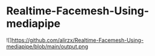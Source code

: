 # Realtime-Facemesh-Using-mediapipe

![]https://github.com/alirzx/Realtime-Facemesh-Using-mediapipe/blob/main/output.png
